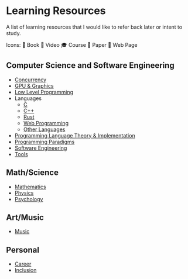 # Learning Resources

A list of learning resources that I would like to refer back later or intent to study.

Icons: 📘 Book 🎥 Video 🎓 Course 📄 Paper 🔗 Web Page

## Computer Science and Software Engineering
- [Concurrency](concurrency.md)
- [GPU & Graphics](gpu_and_computer_graphics.md)
- [Low Level Programming](low_level_programming.md)
- Languages
  - [C](c.md)
  - [C++](cpp.md)
  - [Rust](rust.md)
  - [Web Programming](web.md)
  - [Other Languages](misc_languages.md)
- [Programming Language Theory & Implementation](pl.md)
- [Programming Paradigms](programming_paradigms.md)
- [Software Engineering](software_engineering.md)
- [Tools](tools.md)

## Math/Science
- [Mathematics](mathematics.md)
- [Physics](physics.md)
- [Psychology](psychology.md)

## Art/Music
- [Music](music.md)

## Personal
- [Career](career.md)
- [Inclusion](inclusion.md)